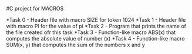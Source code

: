 #C project for MACROS

*Task 0 - Header file with macro SIZE for token 1024
*Task 1 - Header file with macro PI for the value of pi
*Task 2 - Program that prints the name of the file created ofr this task
*Task 3 - Function-like macro ABS(x) that computes the absolute value of number (x)
*Task 4 - Function-like macro SUM(x, y) that computes the sum of the numbers x and y
